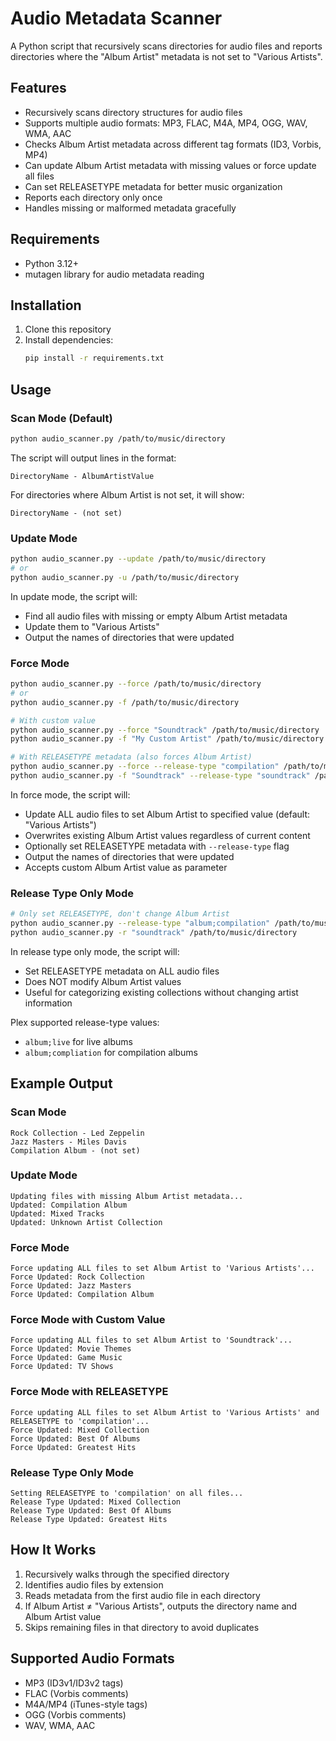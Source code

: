 # Audio Metadata Scanner

A Python script that recursively scans directories for audio files and reports directories where the "Album Artist" metadata is not set to "Various Artists".

## Features

- Recursively scans directory structures for audio files
- Supports multiple audio formats: MP3, FLAC, M4A, MP4, OGG, WAV, WMA, AAC
- Checks Album Artist metadata across different tag formats (ID3, Vorbis, MP4)
- Can update Album Artist metadata with missing values or force update all files
- Can set RELEASETYPE metadata for better music organization
- Reports each directory only once
- Handles missing or malformed metadata gracefully

## Requirements

- Python 3.12+
- mutagen library for audio metadata reading

## Installation

1. Clone this repository
2. Install dependencies:
   ```bash
   pip install -r requirements.txt
   ```

## Usage

### Scan Mode (Default)
```bash
python audio_scanner.py /path/to/music/directory
```

The script will output lines in the format:
```
DirectoryName - AlbumArtistValue
```

For directories where Album Artist is not set, it will show:
```
DirectoryName - (not set)
```

### Update Mode
```bash
python audio_scanner.py --update /path/to/music/directory
# or
python audio_scanner.py -u /path/to/music/directory
```

In update mode, the script will:
- Find all audio files with missing or empty Album Artist metadata
- Update them to "Various Artists"
- Output the names of directories that were updated

### Force Mode
```bash
python audio_scanner.py --force /path/to/music/directory
# or
python audio_scanner.py -f /path/to/music/directory

# With custom value
python audio_scanner.py --force "Soundtrack" /path/to/music/directory
python audio_scanner.py -f "My Custom Artist" /path/to/music/directory

# With RELEASETYPE metadata (also forces Album Artist)
python audio_scanner.py --force --release-type "compilation" /path/to/music/directory
python audio_scanner.py -f "Soundtrack" --release-type "soundtrack" /path/to/music/directory
```

In force mode, the script will:
- Update ALL audio files to set Album Artist to specified value (default: "Various Artists")
- Overwrites existing Album Artist values regardless of current content
- Optionally set RELEASETYPE metadata with `--release-type` flag
- Output the names of directories that were updated
- Accepts custom Album Artist value as parameter

### Release Type Only Mode
```bash
# Only set RELEASETYPE, don't change Album Artist
python audio_scanner.py --release-type "album;compilation" /path/to/music/directory
python audio_scanner.py -r "soundtrack" /path/to/music/directory
```

In release type only mode, the script will:
- Set RELEASETYPE metadata on ALL audio files
- Does NOT modify Album Artist values
- Useful for categorizing existing collections without changing artist information

Plex supported release-type values:
- `album;live` for live albums
- `album;compliation` for compilation albums

## Example Output

### Scan Mode
```
Rock Collection - Led Zeppelin
Jazz Masters - Miles Davis
Compilation Album - (not set)
```

### Update Mode
```
Updating files with missing Album Artist metadata...
Updated: Compilation Album
Updated: Mixed Tracks
Updated: Unknown Artist Collection
```

### Force Mode
```
Force updating ALL files to set Album Artist to 'Various Artists'...
Force Updated: Rock Collection
Force Updated: Jazz Masters
Force Updated: Compilation Album
```

### Force Mode with Custom Value
```
Force updating ALL files to set Album Artist to 'Soundtrack'...
Force Updated: Movie Themes
Force Updated: Game Music
Force Updated: TV Shows
```

### Force Mode with RELEASETYPE
```
Force updating ALL files to set Album Artist to 'Various Artists' and RELEASETYPE to 'compilation'...
Force Updated: Mixed Collection
Force Updated: Best Of Albums
Force Updated: Greatest Hits
```

### Release Type Only Mode
```
Setting RELEASETYPE to 'compilation' on all files...
Release Type Updated: Mixed Collection
Release Type Updated: Best Of Albums
Release Type Updated: Greatest Hits
```

## How It Works

1. Recursively walks through the specified directory
2. Identifies audio files by extension
3. Reads metadata from the first audio file in each directory
4. If Album Artist ≠ "Various Artists", outputs the directory name and Album Artist value
5. Skips remaining files in that directory to avoid duplicates

## Supported Audio Formats

- MP3 (ID3v1/ID3v2 tags)
- FLAC (Vorbis comments)
- M4A/MP4 (iTunes-style tags)
- OGG (Vorbis comments)
- WAV, WMA, AAC
